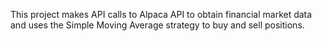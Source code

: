 This project makes API calls to Alpaca API to obtain financial market data and uses the Simple Moving Average strategy to buy and sell positions.
